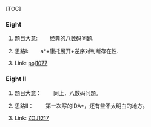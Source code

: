 [TOC]

### Eight

1. 题目大意:
&emsp;&emsp;经典的八数码问题.

2. 思路I:
&emsp;&emsp;a*+康托展开+逆序对判断存在性.

3. Link:
[poj1077](http://poj.org/problem?id=1077)

### Eight II

1. 题目大意：
&emsp;&emsp;同上，八数码问题。

2. 思路II：
&emsp;&emsp;第一次写的IDA*，还有些不太明白的地方。

3. Link:
[ZOJ1217](http://acm.zju.edu.cn/onlinejudge/showProblem.do?problemCode=1217)
